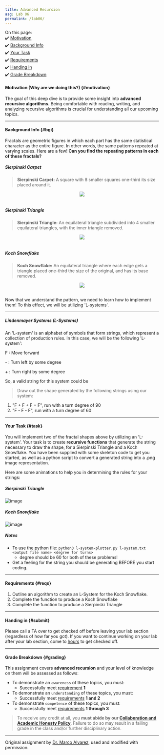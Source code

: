 ```yaml
---
title: Advanced Recursion
asg: Lab 06
permalink: /lab06/
---
```


On this page:  
✔️ [Motivation](#motivation)  
✔️ [Background Info](#bgi)  
✔️ [Your Task](#task)  
✔️ [Requirements](#reqs)  
✔️ [Handing in](#submit)  
✔️ [Grade Breakdown](#grading)

#### Motivation (Why are we doing this?) {#motivation}
The goal of this deep dive is to provide some insight into **advanced recursive algorithms**. Being comfortable with reading, writing, and analyzing recursive algorithms is crucial for understanding all our upcoming topics.

---

#### Background Info {#bgi}

Fractals are geometric figures in which each part has the same statistical character as the entire figure. In other words, the same patterns repeated at varying scales. Here are a few! **Can you find the repeating patterns in each of these fractals?**


##### Sierpinski Carpet

> **Sierpinski Carpet:** A square with 8 smaller squares one-third its size placed around it.

<center><img src="/labs/lab-06/images/sierpinskicarpet.jpg"/></center>

<br>

##### Sierpinski Triangle

> **Sierpinski Triangle:** An equilateral triangle subdivided into 4 smaller equilateral triangles, with the inner triangle removed.

<center><img src="/labs/lab-06/images/sierpinski_triangle.png"/></center>

<br>

##### Koch Snowflake

> **Koch Snowflake:** An equilateral triangle where each edge gets a triangle placed one-third the size of the original, and has its base removed.

<center><img src="/labs/lab-06/images/koch_snowflake.png"/></center>

<br>

Now that we understand the pattern, we need to learn how to implement them! To this effect, we will be utilizing 'L-systems'.

---

##### Lindenmayer Systems (L-Systems)

An 'L-system' is an alphabet of symbols that form strings, which represent a collection of production rules. In this case, we will be the following 'L-system':

F : Move forward

\- : Turn left by some degree

\+ : Turn right by some degree

So, a valid string for this system could be 

> Draw out the shape generated by the following strings using our system:
1. "F + F + F + F", run with a turn degree of 90
2. "F - F - F", run with a turn degree of 60

---

#### Your Task {#task}

You will implement two of the fractal shapes above by utilizing an 'L-system'. Your task is to create **recursive functions** that generate the string necessary to draw the shape, for a Sierpinski Triangle and a Koch Snowflake. You have been supplied with some skeleton code to get you started, as well as a python script to convert a generated string into a .png image representation.

Here are some animations to help you in determining the rules for your strings:

##### Sierpinski Triangle

![image](/labs/lab-06/images/sierpinski_triangle_animation.gif)

##### Koch Snowflake

![image](/labs/lab-06/images/koch_snowflake_animation.gif)

##### Notes

- To use the python file: `python3 l-system-plotter.py l-system.txt <output file name> <degree for turns>  `
  - degree should be 60 for both of these problems!
- Get a feeling for the string you should be generating BEFORE you start coding.


---

#### Requirements {#reqs}
1. Outline an algorithm to create an L-System for the Koch Snowflake.
2. Complete the function to produce a Koch Snowflake
3. Complete the function to produce a Sierpinski Triangle

---

#### Handing in {#submit}
Please call a TA over to get checked off before leaving your lab section (regardless of how far you got). If you want to continue working on your lab after your lab section, come to [hours](/staff#sched) to get checked off.

---

#### Grade Breakdown {#grading}
This assignment covers **advanced recursion** and your level of knowledge on them will be assessed as follows: 
- To demonstrate an `awareness` of these topics, you must:
    - Successfully meet [requirement](#reqs) **1**
- To demonstrate an `understanding` of these topics, you must:
    - Successfully meet [requirements](#reqs) **1 and 2**
- To demonstrate `competence` of these topics, you must:
    - Successfully meet [requirements](#reqs) **1 through 3**

> To receive any credit at all, you **must abide by our [Collaboration and Academic Honesty Policy](/policies/#integrity)**. Failure to do so may result in a failing grade in the class and/or further disciplinary action.

---

Original assignment by [Dr. Marco Alvarez](https://homepage.cs.uri.edu/~malvarez/), used and modified with permission.